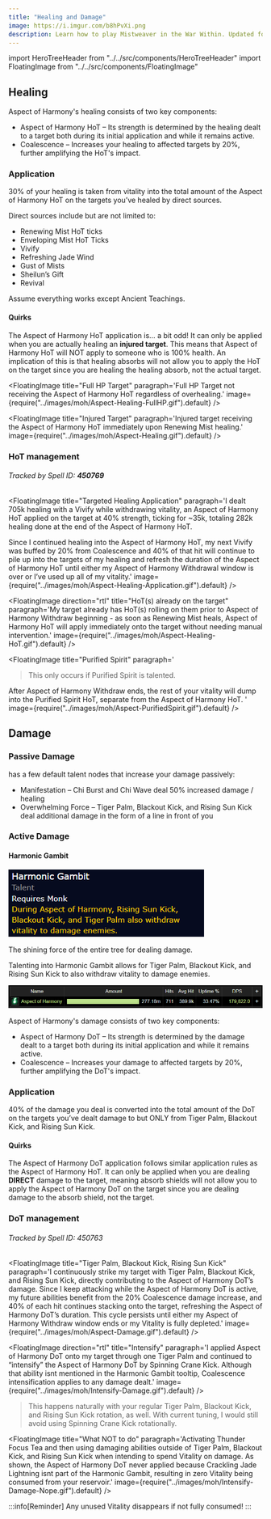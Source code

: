 ```yaml
---
title: "Healing and Damage"
image: https://i.imgur.com/b8hPvXi.png
description: Learn how to play Mistweaver in the War Within. Updated for 11.1.
---
```


import HeroTreeHeader from "../../src/components/HeroTreeHeader"
import FloatingImage from "../../src/components/FloatingImage"

## Healing

<WH>Aspect of Harmony</WH>'s healing consists of two key components:

- <WH>Aspect of Harmony HoT</WH> – Its strength is determined by the healing dealt to a target both during its initial application and while it remains active.
- <WH>Coalescence</WH> – Increases your healing to affected targets by 20%, further amplifying the HoT's impact.

### Application 
30% of your healing is taken from vitality into the total amount of the <WH short="HoT">Aspect of Harmony HoT</WH> on the targets you’ve healed by direct sources.  

Direct sources include but are not limited to:  
- <WH>Renewing Mist</WH> HoT ticks  
- <WH>Enveloping Mist</WH> HoT Ticks  
- <WH>Vivify</WH>
- <WH>Refreshing Jade Wind</WH>
- <WH>Gust of Mists</WH> 
- <WH>Sheilun’s Gift</WH>  
- <WH>Revival</WH>

Assume everything works except <WH>Ancient Teachings</WH>.

#### Quirks
The <WH short="HoT">Aspect of Harmony HoT</WH> application is… a bit odd! It can only be applied when you are actually healing an **injured target**. This means that <WH short="HoT">Aspect of Harmony HoT</WH> will NOT apply to someone who is 100% health. An implication of this is that healing absorbs will not allow you to apply the HoT on the target since you are healing the healing absorb, not the actual target.

<FloatingImage title="Full HP Target" paragraph='Full HP Target not receiving the <WH short="HoT">Aspect of Harmony HoT</WH> regardless of overhealing.' image={require("../images/moh/Aspect-Healing-FullHP.gif").default} />

<FloatingImage title="Injured Target" paragraph='Injured target receiving the <WH short="HoT">Aspect of Harmony HoT</WH> immediately upon <WH>Renewing Mist</WH> healing.' image={require("../images/moh/Aspect-Healing.gif").default} />

### HoT management
###### Tracked by Spell ID: **450769**  

<FloatingImage title="Targeted Healing Application" paragraph='I dealt 705k healing with a <WH>Vivify</WH> while withdrawing vitality, an <WH>Aspect of Harmony HoT</WH> applied on the target at 40% strength, ticking for ~35k, totaling 282k healing done at the end of the <WH short="HoT">Aspect of Harmony HoT</WH>.

Since I continued healing into the <WH short="HoT">Aspect of Harmony HoT</WH>, my next <WH>Vivify</WH> was buffed by 20% from <WH>Coalescence</WH> and 40% of that hit will continue to pile up into the targets of my healing and refresh the duration of the <WH short="HoT">Aspect of Harmony HoT</WH> until either my <WH>Aspect of Harmony Withdraw</WH>al window is over or I’ve used up all of my vitality.' image={require("../images/moh/Aspect-Healing-Application.gif").default} />

<FloatingImage direction="rtl" title="HoT(s) already on the target" paragraph='My target already has HoT(s) rolling on them prior to <WH>Aspect of Harmony Withdraw</WH> beginning - as soon as <WH>Renewing Mist</WH> heals, <WH>Aspect of Harmony HoT</WH> will apply immediately onto the target without needing manual intervention.' image={require("../images/moh/Aspect-Healing-HoT.gif").default} />

<FloatingImage title="Purified Spirit" paragraph='<blockquote>This only occurs if <WH>Purified Spirit</WH> is talented.</blockquote> After <WH>Aspect of Harmony Withdraw</WH> ends, the  rest of your vitality will dump into the <WH>Purified Spirit</WH> HoT, separate from the <WH >Aspect of Harmony HoT</WH>. ' image={require("../images/moh/Aspect-PurifiedSpirit.gif").default} />

## Damage 

### Passive Damage
<HeroTreeHeader heroTree="Master of Harmony" showImage={false}/> has a few default talent nodes that increase your damage passively:

- <WH>Manifestation</WH> – <WH>Chi Burst</WH> and <WH>Chi Wave</WH> deal 50% increased damage / healing
- <WH>Overwhelming Force</WH> – <WH>Tiger Palm</WH>, <WH>Blackout Kick</WH>, and <WH>Rising Sun Kick</WH> deal additional damage in the form of a line in front of you

### Active Damage

#### **Harmonic Gambit**

![<WH>Harmonic Gambit</WH>](..\images\moh\HarmonicGambit.png)

The shining force of the entire <HeroTreeHeader heroTree="Master of Harmony" showImage={false}/> tree for dealing damage.

Talenting into <WH>Harmonic Gambit</WH> allows for <WH>Tiger Palm</WH>, <WH>Blackout Kick</WH>, and <WH>Rising Sun Kick</WH> to also withdraw vitality to damage enemies.

![<WH>Harmonic Gambit</WH>](..\images\moh\WCLDamage.png)

<WH>Aspect of Harmony</WH>'s damage consists of two key components:

- <WH>Aspect of Harmony DoT</WH> – Its strength is determined by the damage dealt to a target both during its initial application and while it remains active.
- <WH>Coalescence</WH> – Increases your damage to affected targets by 20%, further amplifying the DoT's impact.

### Application
40% of the damage you deal is converted into the total amount of the DoT on the targets you’ve dealt damage to but ONLY from <WH>Tiger Palm</WH>, <WH>Blackout Kick</WH>, and <WH>Rising Sun Kick</WH>.

#### Quirks
The <WH short="DoT">Aspect of Harmony DoT</WH> application follows similar application rules as the <WH short="HoT">Aspect of Harmony HoT</WH>. It can only be applied when you are dealing **DIRECT** damage to the target, meaning absorb shields will not allow you to apply the <WH short="DoT">Aspect of Harmony DoT</WH> on the target since you are dealing damage to the absorb shield, not the target.

### DoT management
###### Tracked by Spell ID: 450763 

<FloatingImage title="Tiger Palm, Blackout Kick, Rising Sun Kick" paragraph='I continuously strike my target with <WH>Tiger Palm</WH>, <WH>Blackout Kick</WH>, and <WH>Rising Sun Kick</WH>, directly contributing to the <WH short="DoT">Aspect of Harmony DoT</WH>’s damage. Since I keep attacking while the <WH short="DoT">Aspect of Harmony DoT</WH> is active, my future abilities benefit from the 20% <WH>Coalescence</WH> damage increase, and 40% of each hit continues stacking onto the target, refreshing the <WH short="DoT">Aspect of Harmony DoT</WH>’s duration. This cycle persists until either my <WH short="Withdraw">Aspect of Harmony Withdraw</WH> window ends or my Vitality is fully depleted.' image={require("../images/moh/Aspect-Damage.gif").default} />


<FloatingImage direction="rtl" title="Intensify" paragraph='I applied <WH>Aspect of Harmony DoT</WH> onto my target through one <WH>Tiger Palm</WH> and continued to “intensify” the <WH short="DoT">Aspect of Harmony DoT</WH> by <WH>Spinning Crane Kick</WH>. Although that ability isnt mentioned in the <WH>Harmonic Gambit</WH> tooltip, <WH>Coalescence</WH> intensification applies to any damage dealt.' image={require("../images/moh/Intensify-Damage.gif").default} />

> This happens naturally with your regular <WH>Tiger Palm</WH>, <WH>Blackout Kick</WH>, and <WH>Rising Sun Kick</WH> rotation, as well. 
With current tuning, I would still avoid using <WH>Spinning Crane Kick</WH> rotationally. 


<FloatingImage title="What NOT to do" paragraph='Activating <WH>Thunder Focus Tea</WH> and then using damaging abilities outside of <WH>Tiger Palm</WH>, <WH>Blackout Kick</WH>, and <WH>Rising Sun Kick</WH> when intending to spend Vitality on damage.
As shown, the <WH short="DoT">Aspect of Harmony DoT</WH> never applied because <WH>Crackling Jade Lightning</WH> isnt part of the <WH>Harmonic Gambit</WH>, resulting in zero Vitality being consumed from your reservoir.' image={require("../images/moh/Intensify-Damage-Nope.gif").default} />

:::info[Reminder]
Any unused Vitality disappears if not fully consumed!
:::
